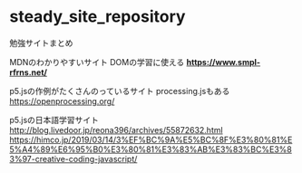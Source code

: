 # steady_site_repository
勉強サイトまとめ

  
  MDNのわかりやすいサイト
  DOMの学習に使える
**https://www.smpl-rfrns.net/**


p5.jsの作例がたくさんのっているサイト
processing.jsもある
https://openprocessing.org/


p5.jsの日本語学習サイト
http://blog.livedoor.jp/reona396/archives/55872632.html
https://himco.jp/2019/03/14/3%EF%BC%9A%E5%BC%8F%E3%80%81%E5%A4%89%E6%95%B0%E3%80%81%E3%83%AB%E3%83%BC%E3%83%97-creative-coding-javascript/
